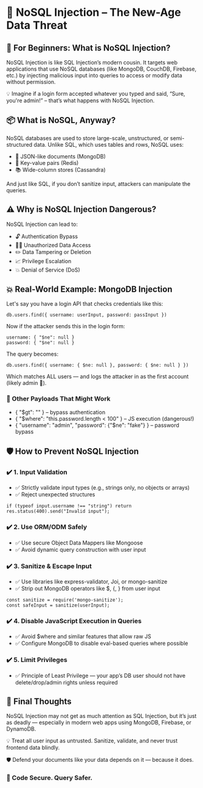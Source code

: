 <!DOCTYPE html>
<html lang="en">
<head>
  <meta charset="UTF-8">
  <meta name="viewport" content="width=device-width, initial-scale=1">
</head>
<body>

  <h1>💉 NoSQL Injection – The New-Age Data Threat</h1>

  <h2>👶 For Beginners: What is NoSQL Injection?</h2>
  <p>
    NoSQL Injection is like SQL Injection’s modern cousin. It targets web applications that use NoSQL databases (like MongoDB, CouchDB, Firebase, etc.) by injecting malicious input into queries to access or modify data without permission.
  </p>
  <p>
    💡 Imagine if a login form accepted whatever you typed and said, “Sure, you're admin!” – that’s what happens with NoSQL Injection.
  </p>

  <h2>📦 What is NoSQL, Anyway?</h2>
  <p>
    NoSQL databases are used to store large-scale, unstructured, or semi-structured data. Unlike SQL, which uses tables and rows, NoSQL uses:
  </p>
  <ul>
    <li>🧩 JSON-like documents (MongoDB)</li>
    <li>🔗 Key-value pairs (Redis)</li>
    <li>📚 Wide-column stores (Cassandra)</li>
  </ul>
  <p>
    And just like SQL, if you don’t sanitize input, attackers can manipulate the queries.
  </p>

  <h2>⚠️ Why is NoSQL Injection Dangerous?</h2>
  <p>NoSQL Injection can lead to:</p>
  <ul>
    <li>🔓 Authentication Bypass</li>
    <li>🕵️‍♂️ Unauthorized Data Access</li>
    <li>✏️ Data Tampering or Deletion</li>
    <li>📈 Privilege Escalation</li>
    <li>💥 Denial of Service (DoS)</li>
  </ul>

  <h2>💥 Real-World Example: MongoDB Injection</h2>
  <p>Let's say you have a login API that checks credentials like this:</p>
  <pre><code>db.users.find({ username: userInput, password: passInput })</code></pre>
  <p>
    Now if the attacker sends this in the login form:
  </p>
  <pre><code>username: { "$ne": null }
password: { "$ne": null }</code></pre>
  <p>
    The query becomes:
  </p>
  <pre><code>db.users.find({ username: { $ne: null }, password: { $ne: null } })</code></pre>
  <p>
    Which matches ALL users — and logs the attacker in as the first account (likely admin 😬).
  </p>

  <h3>🔎 Other Payloads That Might Work</h3>
  <ul>
    <li>{ "$gt": "" } – bypass authentication</li>
    <li>{ "$where": "this.password.length < 100" } – JS execution (dangerous!)</li>
    <li>{ "username": "admin", "password": {"$ne": "fake"} } – password bypass</li>
  </ul>

  <h2>🛡️ How to Prevent NoSQL Injection</h2>

  <h3>✔️ 1. Input Validation</h3>
  <ul>
    <li>✅ Strictly validate input types (e.g., strings only, no objects or arrays)</li>
    <li>✅ Reject unexpected structures</li>
  </ul>
  <pre><code>if (typeof input.username !== "string") return res.status(400).send("Invalid input");</code></pre>

  <h3>✔️ 2. Use ORM/ODM Safely</h3>
  <ul>
    <li>✅ Use secure Object Data Mappers like Mongoose</li>
    <li>✅ Avoid dynamic query construction with user input</li>
  </ul>

  <h3>✔️ 3. Sanitize & Escape Input</h3>
  <ul>
    <li>✅ Use libraries like express-validator, Joi, or mongo-sanitize</li>
    <li>✅ Strip out MongoDB operators like $, {, } from user input</li>
  </ul>
  <pre><code>const sanitize = require('mongo-sanitize');
const safeInput = sanitize(userInput);</code></pre>

  <h3>✔️ 4. Disable JavaScript Execution in Queries</h3>
  <ul>
    <li>✅ Avoid $where and similar features that allow raw JS</li>
    <li>✅ Configure MongoDB to disable eval-based queries where possible</li>
  </ul>

  <h3>✔️ 5. Limit Privileges</h3>
  <ul>
    <li>✅ Principle of Least Privilege — your app’s DB user should not have delete/drop/admin rights unless required</li>
  </ul>

  <h2>🚀 Final Thoughts</h2>
  <p>
    NoSQL Injection may not get as much attention as SQL Injection, but it’s just as deadly — especially in modern web apps using MongoDB, Firebase, or DynamoDB.
  </p>
  <p>
    💡 Treat all user input as untrusted. Sanitize, validate, and never trust frontend data blindly.
  </p>
  <p>
    🛡️ Defend your documents like your data depends on it — because it does.
  </p>

  <h3>🔐 Code Secure. Query Safer.</h3>

</body>
</html>
